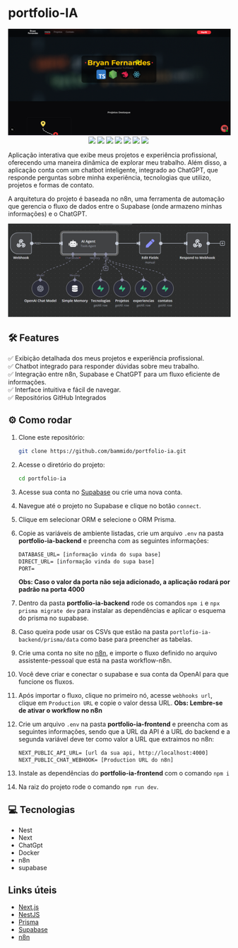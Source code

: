 # portfolio-IA

<div align="center">
    <img src="https://raw.githubusercontent.com/bammido/portfolio-ia/main/.gitassets/portfolio-ia-print.png">
    <div>
        <img src="https://img.shields.io/badge/nestjs-E0234E?style=for-the-badge&logo=nestjs&logoColor=white">
        <img src="https://img.shields.io/badge/next%20js-000000?style=for-the-badge&logo=nextdotjs&logoColor=white">
        <img src="https://img.shields.io/badge/Docker-2CA5E0?style=for-the-badge&logo=docker&logoColor=white">
        <img src="https://img.shields.io/badge/ChatGPT-74aa9c?style=for-the-badge&logo=openai&logoColor=white">
        <img src="https://img.shields.io/badge/Tailwind_CSS-38B2AC?style=for-the-badge&logo=tailwind-css&logoColor=white">
        <img src="https://img.shields.io/badge/TypeScript-007ACC?style=for-the-badge&logo=typescript&logoColor=white">
        <img src="https://img.shields.io/badge/Supabase-181818?style=for-the-badge&logo=supabase&logoColor=white">
        <img src="">
    </div>
</div>

Aplicação interativa que exibe meus projetos e experiência profissional, oferecendo uma maneira dinâmica de explorar meu trabalho. Além disso, a aplicação conta com um chatbot inteligente, integrado ao ChatGPT, que responde perguntas sobre minha experiência, tecnologias que utilizo, projetos e formas de contato.

A arquitetura do projeto é baseada no n8n, uma ferramenta de automação que gerencia o fluxo de dados entre o Supabase (onde armazeno minhas informações) e o ChatGPT.

<div align="center">
    <img src="https://raw.githubusercontent.com/bammido/portfolio-ia/main/.gitassets/portfolio-ia-n8n-flow.png">
</div>

## 🛠️ Features

✅ Exibição detalhada dos meus projetos e experiência profissional.  
✅ Chatbot integrado para responder dúvidas sobre meu trabalho.  
✅ Integração entre n8n, Supabase e ChatGPT para um fluxo eficiente de informações.  
✅ Interface intuitiva e fácil de navegar.  
✅ Repositórios GitHub Integrados

## ⚙️ Como rodar

1. Clone este repositório:

    ```sh
    git clone https://github.com/bammido/portfolio-ia.git
    ```

2. Acesse o diretório do projeto:

    ```sh
    cd portfolio-ia
    ```

3. Acesse sua conta no [Supabase](https://supabase.com) ou crie uma nova conta.

4. Navegue até o projeto no Supabase e clique no botão `connect`.
   
5. Clique em selecionar ORM e selecione o ORM Prisma.
   
6. Copie as variáveis de ambiente listadas, crie um arquivo `.env` na pasta **portfolio-ia-backend** e preencha com as seguintes informações:
    ```
    DATABASE_URL= [informação vinda do supa base]
    DIRECT_URL= [informação vinda do supa base]
    PORT=
    ```
    **Obs: Caso o valor da porta não seja adicionado, a aplicação rodará por padrão na porta 4000**

7. Dentro da pasta **portfolio-ia-backend** rode os comandos `npm i` e `npx prisma migrate dev` para instalar as dependências e aplicar o esquema do prisma no supabase.

8. Caso queira pode usar os CSVs que estão na pasta ``portlofio-ia-backend/prisma/data`` como base para preencher as tabelas.

9. Crie uma conta no site no [n8n](https://n8n.io), e importe o fluxo definido no arquivo assistente-pessoal que está na pasta workflow-n8n.

10. Você deve criar e conectar o supabase e sua conta da OpenAI para que funcione os fluxos.

11. Após importar o fluxo, clique no primeiro nó, acesse `webhooks url`, clique em `Production URL` e copie o valor dessa URL.
**Obs: Lembre-se de ativar o workflow no n8n**

12. Crie um arquivo `.env` na pasta **portfolio-ia-frontend** e preencha com as seguintes informações, sendo que a URL da API é a URL do backend e a segunda variável deve ter como valor a URL que extraimos no n8n:

    ```
    NEXT_PUBLIC_API_URL= [url da sua api, http://localhost:4000]
    NEXT_PUBLIC_CHAT_WEBHOOK= [Production URL do n8n]
    ```

13. Instale as dependências do **portfolio-ia-frontend** com o comando `npm i`

14. Na raiz do projeto rode o comando `npm run dev`.

## 💻 Tecnologias

* Nest
* Next
* ChatGpt
* Docker
* n8n
* supabase

## Links úteis

-   [Next.js](https://nextjs.org/docs)
-   [NestJS](https://docs.nestjs.com/)
-   [Prisma](https://www.prisma.io/docs)
-   [Supabase](https://supabase.com)
-   [n8n](https://n8n.io/)